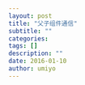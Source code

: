 ```yaml
---
layout: post
title: "父子组件通信"
subtitle: ""
categories:
tags: []
description: ""
date: 2016-01-10
author: umiyo
---
```

